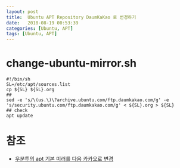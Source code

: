 ```yaml
---
layout: post
title:  Ubuntu APT Repository DaumKaKao 로 변경하기
date:   2018-08-19 00:53:39
categories: [Ubuntu, APT]
tags: [Ubuntu, APT]
---
```

# change-ubuntu-mirror.sh
    #!/bin/sh
    SL=/etc/apt/sources.list
    cp ${SL} ${SL}.org
    ## 
    sed -e 's/\(us.\)\?archive.ubuntu.com/ftp.daumkakao.com/g' -e 's/security.ubuntu.com/ftp.daumkakao.com/g' < ${SL}.org > ${SL}
    ## check
    apt update

# 참조
* [우분투의 apt 기본 미러를 다음 카카오로 변경](https://gist.github.com/lesstif/8185f143ba7b8881e767900b1c8e98ad)